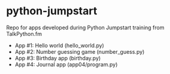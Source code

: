 # python-jumpstart
Repo for apps developed during Python Jumpstart training from TalkPython.fm

* App #1: Hello world (hello_world.py)
* App #2: Number guessing game (number_guess.py)
* App #3: Birthday app (birthday.py)
* App #4: Journal app (app04/program.py)